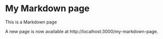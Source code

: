 # My Markdown page

This is a Markdown page

A new page is now available at http://localhost:3000/my-markdown-page.
